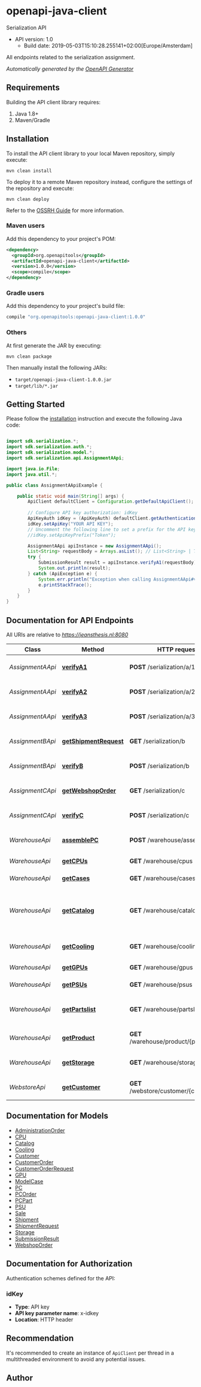 # openapi-java-client

Serialization API
- API version: 1.0
  - Build date: 2019-05-03T15:10:28.255141+02:00[Europe/Amsterdam]

All endpoints related to the serialization assignment.


*Automatically generated by the [OpenAPI Generator](https://openapi-generator.tech)*


## Requirements

Building the API client library requires:
1. Java 1.8+
2. Maven/Gradle

## Installation

To install the API client library to your local Maven repository, simply execute:

```shell
mvn clean install
```

To deploy it to a remote Maven repository instead, configure the settings of the repository and execute:

```shell
mvn clean deploy
```

Refer to the [OSSRH Guide](http://central.sonatype.org/pages/ossrh-guide.html) for more information.

### Maven users

Add this dependency to your project's POM:

```xml
<dependency>
  <groupId>org.openapitools</groupId>
  <artifactId>openapi-java-client</artifactId>
  <version>1.0.0</version>
  <scope>compile</scope>
</dependency>
```

### Gradle users

Add this dependency to your project's build file:

```groovy
compile "org.openapitools:openapi-java-client:1.0.0"
```

### Others

At first generate the JAR by executing:

```shell
mvn clean package
```

Then manually install the following JARs:

* `target/openapi-java-client-1.0.0.jar`
* `target/lib/*.jar`

## Getting Started

Please follow the [installation](#installation) instruction and execute the following Java code:

```java

import sdk.serialization.*;
import sdk.serialization.auth.*;
import sdk.serialization.model.*;
import sdk.serialization.api.AssignmentAApi;

import java.io.File;
import java.util.*;

public class AssignmentAApiExample {

    public static void main(String[] args) {
        ApiClient defaultClient = Configuration.getDefaultApiClient();
        
        // Configure API key authorization: idKey
        ApiKeyAuth idKey = (ApiKeyAuth) defaultClient.getAuthentication("idKey");
        idKey.setApiKey("YOUR API KEY");
        // Uncomment the following line to set a prefix for the API key, e.g. "Token" (defaults to null)
        //idKey.setApiKeyPrefix("Token");

        AssignmentAApi apiInstance = new AssignmentAApi();
        List<String> requestBody = Arrays.asList(); // List<String> | The array of PSU identifiers.
        try {
            SubmissionResult result = apiInstance.verifyA1(requestBody);
            System.out.println(result);
        } catch (ApiException e) {
            System.err.println("Exception when calling AssignmentAApi#verifyA1");
            e.printStackTrace();
        }
    }
}

```

## Documentation for API Endpoints

All URIs are relative to *https://jeansthesis.nl:8080*

Class | Method | HTTP request | Description
------------ | ------------- | ------------- | -------------
*AssignmentAApi* | [**verifyA1**](docs/AssignmentAApi.md#verifyA1) | **POST** /serialization/a/1 | verify assignment A1
*AssignmentAApi* | [**verifyA2**](docs/AssignmentAApi.md#verifyA2) | **POST** /serialization/a/2 | verify assignment A2
*AssignmentAApi* | [**verifyA3**](docs/AssignmentAApi.md#verifyA3) | **POST** /serialization/a/3 | verify assignment A3
*AssignmentBApi* | [**getShipmentRequest**](docs/AssignmentBApi.md#getShipmentRequest) | **GET** /serialization/b | Get shipment request
*AssignmentBApi* | [**verifyB**](docs/AssignmentBApi.md#verifyB) | **POST** /serialization/b | verify assignment B
*AssignmentCApi* | [**getWebshopOrder**](docs/AssignmentCApi.md#getWebshopOrder) | **GET** /serialization/c | Get webshop order
*AssignmentCApi* | [**verifyC**](docs/AssignmentCApi.md#verifyC) | **POST** /serialization/c | verify assignment C
*WarehouseApi* | [**assemblePC**](docs/WarehouseApi.md#assemblePC) | **POST** /warehouse/assemble | Assemble PC parts into a PC.
*WarehouseApi* | [**getCPUs**](docs/WarehouseApi.md#getCPUs) | **GET** /warehouse/cpus | Returns all CPUs
*WarehouseApi* | [**getCases**](docs/WarehouseApi.md#getCases) | **GET** /warehouse/cases | Returns all cases
*WarehouseApi* | [**getCatalog**](docs/WarehouseApi.md#getCatalog) | **GET** /warehouse/catalog | Returns a catalog containing all parts divided in categories
*WarehouseApi* | [**getCooling**](docs/WarehouseApi.md#getCooling) | **GET** /warehouse/cooling | Returns all cooling possibilities
*WarehouseApi* | [**getGPUs**](docs/WarehouseApi.md#getGPUs) | **GET** /warehouse/gpus | Returns all GPUs
*WarehouseApi* | [**getPSUs**](docs/WarehouseApi.md#getPSUs) | **GET** /warehouse/psus | Returns all PSUs
*WarehouseApi* | [**getPartslist**](docs/WarehouseApi.md#getPartslist) | **GET** /warehouse/partslist | Returns all parts in the warehouse in one list
*WarehouseApi* | [**getProduct**](docs/WarehouseApi.md#getProduct) | **GET** /warehouse/product/{productId} | Get product/part by ID
*WarehouseApi* | [**getStorage**](docs/WarehouseApi.md#getStorage) | **GET** /warehouse/storage | Returns all storage possibilities
*WebstoreApi* | [**getCustomer**](docs/WebstoreApi.md#getCustomer) | **GET** /webstore/customer/{customerId} | Get customer by ID


## Documentation for Models

 - [AdministrationOrder](docs/AdministrationOrder.md)
 - [CPU](docs/CPU.md)
 - [Catalog](docs/Catalog.md)
 - [Cooling](docs/Cooling.md)
 - [Customer](docs/Customer.md)
 - [CustomerOrder](docs/CustomerOrder.md)
 - [CustomerOrderRequest](docs/CustomerOrderRequest.md)
 - [GPU](docs/GPU.md)
 - [ModelCase](docs/ModelCase.md)
 - [PC](docs/PC.md)
 - [PCOrder](docs/PCOrder.md)
 - [PCPart](docs/PCPart.md)
 - [PSU](docs/PSU.md)
 - [Sale](docs/Sale.md)
 - [Shipment](docs/Shipment.md)
 - [ShipmentRequest](docs/ShipmentRequest.md)
 - [Storage](docs/Storage.md)
 - [SubmissionResult](docs/SubmissionResult.md)
 - [WebshopOrder](docs/WebshopOrder.md)


## Documentation for Authorization

Authentication schemes defined for the API:
### idKey

- **Type**: API key
- **API key parameter name**: x-idkey
- **Location**: HTTP header


## Recommendation

It's recommended to create an instance of `ApiClient` per thread in a multithreaded environment to avoid any potential issues.

## Author



